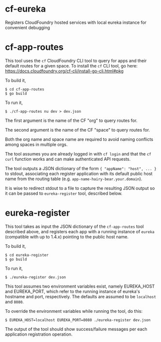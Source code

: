 # cf-eureka
Registers CloudFoundry hosted services with local eureka instance for convenient debugging

# cf-app-routes
This tool uses the `cf` CloudFoundry CLI tool to query for apps and their default routes for a given space. To install the `cf` CLI tool, go here: https://docs.cloudfoundry.org/cf-cli/install-go-cli.html#pkg

To build it,

```
$ cd cf-app-routes
$ go build
```

To run it,

```
$ ./cf-app-routes nu dev > dev.json
```

The first argument is the name of the CF "org" to query routes for.

The second argument is the name of the CF "space" to query routes for.

Both the org name and space name are required to avoid naming conflicts among spaces in multiple orgs.

The tool assumes you are already logged in with `cf login` and that the `cf curl` function works and can make authenticated API requests.

The tool outputs a JSON dictionary of the form `{ "appName": "host", ... }` to stdout, associating each register application with its default public host name from the routing table (e.g. `app-name-hairy-bear.your.domain`).

It is wise to redirect stdout to a file to capture the resulting JSON output so it can be passed to `eureka-register` tool, described below.

# eureka-register
This tool takes as input the JSON dictionary of the `cf-app-routes` tool described above, and registers each app with a running instance of `eureka` (compatible with up to 1.4.x) pointing to the public host name.

To build it,
```
$ cd eureka-register
$ go build
```

To run it,
```
$ ./eureka-register dev.json
```

This tool assumes two environment variables exist, namely EUREKA_HOST and EUREKA_PORT, which refer to the running instance of eureka's hostname and port, respectively. The defaults are assumed to be `localhost` and `8080`.

To override the environment variables while running the tool, do this:
```
$ EUREKA_HOST=localhost EUREKA_PORT=8080 ./eureka-register dev.json
```

The output of the tool should show success/failure messages per each application registration operation.
